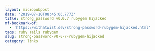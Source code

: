 ```yaml
---
layout: micropubpost
date: '2019-07-10T08:45:06.777Z'
title: strong_password v0.0.7 rubygem hijacked
mf-bookmark-of:
  - 'https://withatwist.dev/strong-password-rubygem-hijacked.html'
tags: ruby rails rubygem
slug: strong-password-v0-0-7-rubygem-hijacked
category: links
---
```

